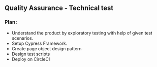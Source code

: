 ## Quality Assurance - Technical test

### Plan:
* Understand the product by exploratory testing with help of given test scenarios.
* Setup Cypress Framework.
* Create page object design pattern
* Design test scripts
* Deploy on CircleCI